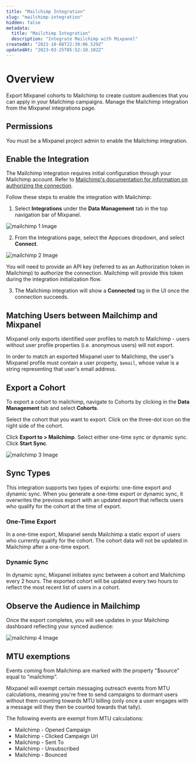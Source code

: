```yaml
---
title: "Mailchimp Integration"
slug: "mailchimp-integration"
hidden: false
metadata: 
  title: "Mailchimp Integration"
  description: "Integrate Mailchimp with Mixpanel"
createdAt: "2021-10-08T22:39:06.529Z"
updatedAt: "2023-03-25T05:52:10.102Z"
---
```


# Overview

Export Mixpanel cohorts to Mailchimp to create custom audiences that you can apply in your Mailchimp campaigns. Manage the Mailchimp integration from the Mixpanel integrations page.

## Permissions

You must be a Mixpanel project admin to enable the Mailchimp integration.

## Enable the Integration

The Mailchimp integration requires initial configuration through your Mailchimp account. Refer to [Mailchimp's documentation for information on authorizing the connection](https://mailchimp.com/help/connect-disconnect-mixpanel/).

Follow these steps to enable the integration with Mailchimp:

1. Select **Integrations** under the **Data Management** tab in the top navigation bar of Mixpanel.

![mailchimp 1 Image](https://raw.githubusercontent.com/ranic/mixpanel-docs/main/media/Other%20Bits/Cohort%20Syncs/Mailchimp/mailchimp1.png)

2. From the Integrations page, select the Appcues dropdown, and select **Connect**.

![mailchimp 2 Image](https://raw.githubusercontent.com/ranic/mixpanel-docs/main/media/Other%20Bits/Cohort%20Syncs/Mailchimp/mailchimp2.png)

You will need to provide an API key (referred to as an Authorization token in Mailchimp) to authorize the connection. Mailchimp will provide this token during the integration initialization flow.

3. The Mailchimp integration will show a **Connected** tag in the UI once the connection succeeds.

## Matching Users between Mailchimp and Mixpanel

Mixpanel only exports identified user profiles to match to Mailchimp - users without user profile properties (i.e. anonymous users) will not export.

In order to match an exported Mixpanel user to Mailchimp, the user's Mixpanel profile must contain a user property, `$email`, whose value is a string representing that user's email address.

## Export a Cohort

To export a cohort to mailchimp, navigate to Cohorts by clicking in the **Data Management** tab and select **Cohorts**.

Select the cohort that you want to export. Click on the three-dot icon on the right side of the cohort.

Click **Export to > Mailchimp**. Select either one-time sync or dynamic sync. Click **Start Sync**.

![mailchimp 3 Image](https://raw.githubusercontent.com/ranic/mixpanel-docs/main/media/Other%20Bits/Cohort%20Syncs/Mailchimp/mailchimp3.png)

## Sync Types

This integration supports two types of exports: one-time export and dynamic sync. When you generate a one-time export or dynamic sync, it overwrites the previous export with an updated export that reflects users who qualify for the cohort at the time of export.

### One-Time Export
In a one-time export, Mixpanel sends Mailchimp a static export of users who currently qualify for the cohort. The cohort data will not be updated in Mailchimp after a one-time export.

### Dynamic Sync
In dynamic sync, Mixpanel initiates sync between a cohort and Mailchimp every 2 hours. The exported cohort will be updated every two hours to reflect the most recent list of users in a cohort.

## Observe the Audience in Mailchimp

Once the export completes, you will see updates in your Mailchimp dashboard reflecting your synced audience:

![mailchimp 4 Image](https://raw.githubusercontent.com/ranic/mixpanel-docs/main/media/Other%20Bits/Cohort%20Syncs/Mailchimp/mailchimp4.png)

## MTU exemptions

Events coming from Mailchimp are marked with the property "$source" equal to "mailchimp".

Mixpanel will exempt certain messaging outreach events from MTU calculations, meaning you're free to send campaigns to dormant users without them counting towards MTU billing (only once a user engages with a message will they then be counted towards that tally).

The following events are exempt from MTU calculations:

- Mailchimp - Opened Campaign
- Mailchimp - Clicked Campaign Url
- Mailchimp - Sent To
- Mailchimp - Unsubscribed
- Mailchimp - Bounced



